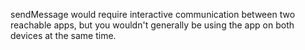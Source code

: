 sendMessage would require interactive communication between two reachable apps, but you wouldn't generally be using the app on both devices at the same time.
